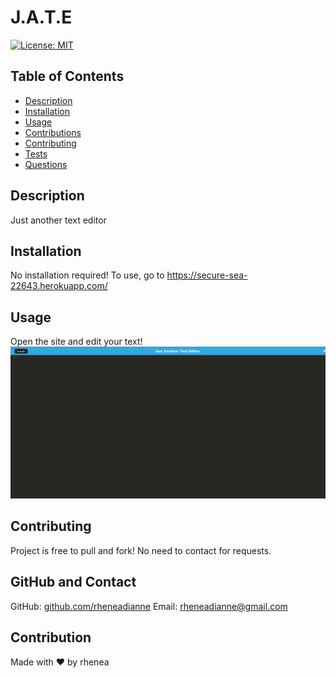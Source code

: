 # J.A.T.E

[![License: MIT](https://img.shields.io/badge/License-MIT-yellow.svg)](https://opensource.org/licenses/MIT)
    
## Table of Contents
- [Description](#description)
- [Installation](#installation)
- [Usage](#usage)
- [Contributions](#contributions)
- [Contributing](#contributing)
- [Tests](#tests)
- [Questions](#questions)


## Description
Just another text editor

## Installation
No installation required! To use, go to https://secure-sea-22643.herokuapp.com/

## Usage 
Open the site and edit your text!
![Project screenshot](./assets/screenshot.png)

## Contributing 
Project is free to pull and fork! No need to contact for requests.

## GitHub and Contact
GitHub: [github.com/rheneadianne](https://github.com/rheneadianne)
Email:  [rheneadianne@gmail.com](mailto:rheneadianne@gmail.com)

## Contribution
Made with ❤️ by rhenea
    